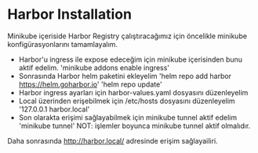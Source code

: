 # Harbor Installation
Minikube içeriside Harbor Registry çalıştıracağımız için öncelikle minikube konfigürasyonlarını tamamlayalım. 

- Harbor'u ingress ile expose edeceğim için minikube içerisinden bunu aktif edelim.
'minikube addons enable ingress'
- Sonrasında Harbor helm paketini ekleyelim
'helm repo add harbor https://helm.goharbor.io'
'helm repo update'
- Harbor ingress ayarları için harbor-values.yaml dosyasını düzenleyelim
- Local üzerinden erişebilmek için /etc/hosts dosyasını düzenleyelim
'127.0.0.1 harbor.local'
- Son olarakta erişimi sağlayabilmek için minikube tunnel aktif edelim
'minikube tunnel'
NOT: işlemler boyunca minikube tunnel aktif olmalıdır.

Daha sonrasında http://harbor.local/ adresinde erişim sağlayailiri.